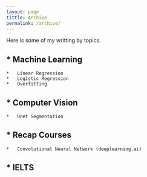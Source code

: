 ```yaml
---
layout: page
tittle: Archive
permalink: /archive/
---
```

Here is some of my writting by topics.

## * Machine Learning
    *   Linear Regression
    *   Logistic Regression
    *   Overfitting
## * Computer Vision
    *   Unet Segmentation   
## * Recap Courses
    *   Convolutional Neural Network (deeplearning.ai)
## * IELTS